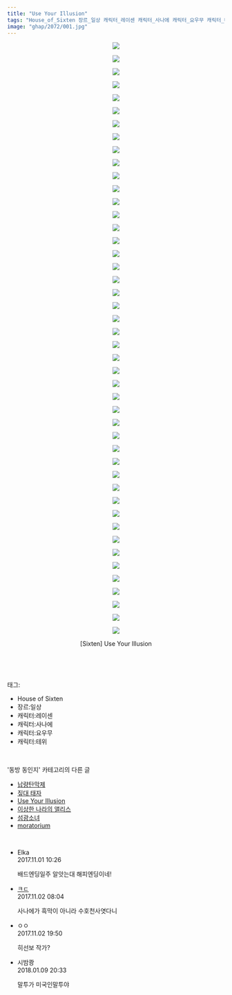 ```yaml
---
title: "Use Your Illusion"
tags: "House_of_Sixten 장르_일상 캐릭터_레이센 캐릭터_사나에 캐릭터_요우무 캐릭터_테위 Sixten 동방_동인지"
image: "ghap/2072/001.jpg"
---
```

<div class="article">
<p style="text-align: center; clear: none; float: none;"><img src="{{ site.nasurl }}/ghap/2072/001.jpg"/></p>
<p style="text-align: center; clear: none; float: none;"><img src="{{ site.nasurl }}/ghap/2072/002.jpg"/></p>
<p style="text-align: center; clear: none; float: none;"><img src="{{ site.nasurl }}/ghap/2072/003.jpg"/></p>
<p style="text-align: center; clear: none; float: none;"><img src="{{ site.nasurl }}/ghap/2072/004.jpg"/></p>
<p style="text-align: center; clear: none; float: none;"><img src="{{ site.nasurl }}/ghap/2072/005.jpg"/></p>
<p style="text-align: center; clear: none; float: none;"><img src="{{ site.nasurl }}/ghap/2072/006.jpg"/></p>
<p style="text-align: center; clear: none; float: none;"><img src="{{ site.nasurl }}/ghap/2072/007.jpg"/></p>
<p style="text-align: center; clear: none; float: none;"><img src="{{ site.nasurl }}/ghap/2072/008.jpg"/></p>
<p style="text-align: center; clear: none; float: none;"><img src="{{ site.nasurl }}/ghap/2072/009.jpg"/></p>
<p style="text-align: center; clear: none; float: none;"><img src="{{ site.nasurl }}/ghap/2072/010.jpg"/></p>
<p style="text-align: center; clear: none; float: none;"><img src="{{ site.nasurl }}/ghap/2072/011.jpg"/></p>
<p style="text-align: center; clear: none; float: none;"><img src="{{ site.nasurl }}/ghap/2072/012.jpg"/></p>
<p style="text-align: center; clear: none; float: none;"><img src="{{ site.nasurl }}/ghap/2072/013.jpg"/></p>
<p style="text-align: center; clear: none; float: none;"><img src="{{ site.nasurl }}/ghap/2072/014.jpg"/></p>
<p style="text-align: center; clear: none; float: none;"><img src="{{ site.nasurl }}/ghap/2072/015.jpg"/></p>
<p style="text-align: center; clear: none; float: none;"><img src="{{ site.nasurl }}/ghap/2072/016.jpg"/></p>
<p style="text-align: center; clear: none; float: none;"><img src="{{ site.nasurl }}/ghap/2072/017.jpg"/></p>
<p style="text-align: center; clear: none; float: none;"><img src="{{ site.nasurl }}/ghap/2072/018.jpg"/></p>
<p style="text-align: center; clear: none; float: none;"><img src="{{ site.nasurl }}/ghap/2072/019.jpg"/></p>
<p style="text-align: center; clear: none; float: none;"><img src="{{ site.nasurl }}/ghap/2072/020.jpg"/></p>
<p style="text-align: center; clear: none; float: none;"><img src="{{ site.nasurl }}/ghap/2072/021.jpg"/></p>
<p style="text-align: center; clear: none; float: none;"><img src="{{ site.nasurl }}/ghap/2072/022.jpg"/></p>
<p style="text-align: center; clear: none; float: none;"><img src="{{ site.nasurl }}/ghap/2072/023.jpg"/></p>
<p style="text-align: center; clear: none; float: none;"><img src="{{ site.nasurl }}/ghap/2072/024.jpg"/></p>
<p style="text-align: center; clear: none; float: none;"><img src="{{ site.nasurl }}/ghap/2072/025.jpg"/></p>
<p style="text-align: center; clear: none; float: none;"><img src="{{ site.nasurl }}/ghap/2072/026.jpg"/></p>
<p style="text-align: center; clear: none; float: none;"><img src="{{ site.nasurl }}/ghap/2072/027.jpg"/></p>
<p style="text-align: center; clear: none; float: none;"><img src="{{ site.nasurl }}/ghap/2072/028.jpg"/></p>
<p style="text-align: center; clear: none; float: none;"><img src="{{ site.nasurl }}/ghap/2072/029.jpg"/></p>
<p style="text-align: center; clear: none; float: none;"><img src="{{ site.nasurl }}/ghap/2072/030.jpg"/></p>
<p style="text-align: center; clear: none; float: none;"><img src="{{ site.nasurl }}/ghap/2072/031.jpg"/></p>
<p style="text-align: center; clear: none; float: none;"><img src="{{ site.nasurl }}/ghap/2072/032.jpg"/></p>
<p style="text-align: center; clear: none; float: none;"><img src="{{ site.nasurl }}/ghap/2072/033.jpg"/></p>
<p style="text-align: center; clear: none; float: none;"><img src="{{ site.nasurl }}/ghap/2072/034.jpg"/></p>
<p style="text-align: center; clear: none; float: none;"><img src="{{ site.nasurl }}/ghap/2072/035.jpg"/></p>
<p style="text-align: center; clear: none; float: none;"><img src="{{ site.nasurl }}/ghap/2072/036.jpg"/></p>
<p style="text-align: center; clear: none; float: none;"><img src="{{ site.nasurl }}/ghap/2072/037.jpg"/></p>
<p style="text-align: center; clear: none; float: none;"><img src="{{ site.nasurl }}/ghap/2072/038.jpg"/></p>
<p style="text-align: center; clear: none; float: none;"><img src="{{ site.nasurl }}/ghap/2072/039.jpg"/></p>
<p style="text-align: center; clear: none; float: none;"><img src="{{ site.nasurl }}/ghap/2072/040.jpg"/></p>
<p style="text-align: center; clear: none; float: none;"><img src="{{ site.nasurl }}/ghap/2072/041.jpg"/></p>
<p style="text-align: center; clear: none; float: none;"><img src="{{ site.nasurl }}/ghap/2072/042.jpg"/></p>
<p style="text-align: center; clear: none; float: none;"><img src="{{ site.nasurl }}/ghap/2072/043.jpg"/></p>
<p style="text-align: center; clear: none; float: none;"><img src="{{ site.nasurl }}/ghap/2072/044.jpg"/></p>
<p style="text-align: center; clear: none; float: none;"><img src="{{ site.nasurl }}/ghap/2072/045.jpg"/></p>
<p style="text-align: center; clear: none; float: none;"><img src="{{ site.nasurl }}/ghap/2072/046.jpg"/></p>
<p style="text-align: center; clear: none; float: none;">[Sixten] Use Your Illusion</p>
<p><br/></p>
</div><br/>
<div class="tagTrail">
<p>태그: </p>
<ul>
<li>House of Sixten</li>
<li>장르:일상</li>
<li>캐릭터:레이센</li>
<li>캐릭터:사나에</li>
<li>캐릭터:요우무</li>
<li>캐릭터:테위</li>
</ul>
</div><br/>
<div class="another">
<p>'동방 동인지' 카테고리의 다른 글</p>
<ul>
<li><a href="/2016-09-09-ghap_2074">납량탄막제</a></li>
<li><a href="/2016-09-09-ghap_2073">짚대 태자</a></li>
<li><a href="/2016-09-09-ghap_2072">Use Your Illusion</a></li>
<li><a href="/2016-09-09-ghap_2070">이상한 나라의 앨리스</a></li>
<li><a href="/2016-09-09-ghap_2069">섬광소녀</a></li>
<li><a href="/2016-09-09-ghap_2068">moratorium</a></li>
</ul>
</div><br/>
<div class="cb_module cb_fluid">
<div class="cb_wrt cb_profile">
<div class="comment">
<ul>
<li class="cb_thumb_off" id="comment15119402">
<div class="cb_comment_area">
<div class="cb_info_area">
<div class="cb_section">
<span class="cb_nick_name">Elka</span>
</div>
<div class="cb_section">
<span class="cb_date">2017.11.01 10:26 </span>
</div>
</div>
<div class="cb_dsc_comment">
<p class="cb_dsc">
											배드엔딩일주 알앗는대 해피엔딩이네!
										</p>
</div>
</div></li>
<li class="cb_thumb_off" id="comment15120200">
<div class="cb_comment_area">
<div class="cb_info_area">
<div class="cb_section">
<span class="cb_nick_name"> <a href="http://f" onclick="return openLinkInNewWindow(this)">ㅋㄷ</a></span>
</div>
<div class="cb_section">
<span class="cb_date">2017.11.02 08:04 </span>
</div>
</div>
<div class="cb_dsc_comment">
<p class="cb_dsc">
											사나에가 흑막이 아니라 수호천사엿다니
										</p>
</div>
</div></li>
<li class="cb_thumb_off" id="comment15121172">
<div class="cb_comment_area">
<div class="cb_info_area">
<div class="cb_section">
<span class="cb_nick_name">ㅇㅇ</span>
</div>
<div class="cb_section">
<span class="cb_date">2017.11.02 19:50 </span>
</div>
</div>
<div class="cb_dsc_comment">
<p class="cb_dsc">
											히선보 작가?
										</p>
</div>
</div></li>
<li class="cb_thumb_off" id="comment15170397">
<div class="cb_comment_area">
<div class="cb_info_area">
<div class="cb_section">
<span class="cb_nick_name">시밤쾅</span>
</div>
<div class="cb_section">
<span class="cb_date">2018.01.09 20:33 </span>
</div>
</div>
<div class="cb_dsc_comment">
<p class="cb_dsc">
											말투가 미국인말투야
										</p>
</div>
</div></li>
</ul>
</div>
</div><!-- commentList close -->
</div><br/>
